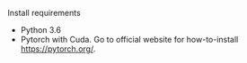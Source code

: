 Install requirements 

* Python 3.6 
* Pytorch with Cuda. Go to official website for how-to-install https://pytorch.org/.

 

